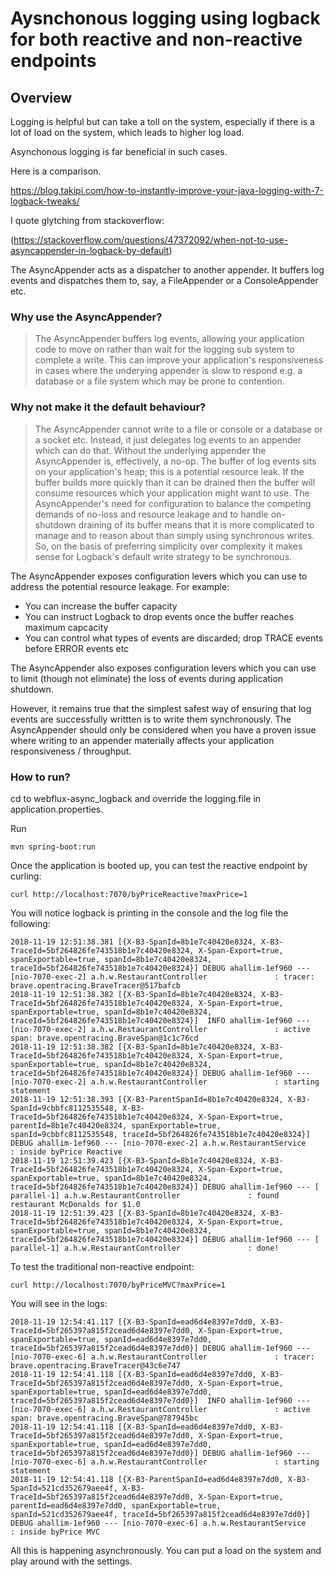 # Aysnchonous logging using logback for both reactive and non-reactive endpoints

## Overview

Logging is helpful but can take a toll on the system, especially if there is a lot of load on the system, which leads to higher log load. 

Asynchonous logging is far beneficial in such cases. 

Here is a comparison. 

https://blog.takipi.com/how-to-instantly-improve-your-java-logging-with-7-logback-tweaks/

I quote glytching from stackoverflow:

(https://stackoverflow.com/questions/47372092/when-not-to-use-asyncappender-in-logback-by-default)

The AsyncAppender acts as a dispatcher to another appender. It buffers log events and dispatches them to, say, a FileAppender or a ConsoleAppender etc.

### Why use the AsyncAppender?

>The AsyncAppender buffers log events, allowing your application code to move on rather than wait for the logging sub system to complete a write. This can improve your application's responsiveness in cases where the underying appender is slow to respond e.g. a database or a file system which may be prone to contention.

### Why not make it the default behaviour?

>The AsyncAppender cannot write to a file or console or a database or a socket etc. Instead, it just delegates log events to an appender which can do that. Without the underlying appender the AsyncAppender is, effectively, a no-op.
The buffer of log events sits on your application's heap; this is a potential resource leak. If the buffer builds more quickly than it can be drained then the buffer will consume resources which your application might want to use.
The AsyncAppender's need for configuration to balance the competing demands of no-loss and resource leakage and to handle on-shutdown draining of its buffer means that it is more complicated to manage and to reason about than simply using synchronous writes. So, on the basis of preferring simplicity over complexity it makes sense for Logback's default write strategy to be synchronous.

The AsyncAppender exposes configuration levers which you can use to address the potential resource leakage. For example:

- You can increase the buffer capacity
- You can instruct Logback to drop events once the buffer reaches maximum capcacity
- You can control what types of events are discarded; drop TRACE events before ERROR events etc

The AsyncAppender also exposes configuration levers which you can use to limit (though not eliminate) the loss of events during application shutdown.

However, it remains true that the simplest safest way of ensuring that log events are successfully writtten is to write them synchronously. The AsyncAppender should only be considered when you have a proven issue where writing to an appender materially affects your application responsiveness / throughput. 
  
### How to run?

cd to webflux-async_logback and override the logging.file in application.properties.

Run
  
	mvn spring-boot:run
	
Once the application is booted up, you can test the reactive endpoint by curling:

	curl http://localhost:7070/byPriceReactive?maxPrice=1
	
You will notice logback is printing in the console and the log file the following:


	2018-11-19 12:51:38.381 [{X-B3-SpanId=8b1e7c40420e8324, X-B3-TraceId=5bf264826fe743518b1e7c40420e8324, X-Span-Export=true, spanExportable=true, spanId=8b1e7c40420e8324, traceId=5bf264826fe743518b1e7c40420e8324}] DEBUG ahallim-1ef960 --- [nio-7070-exec-2] a.h.w.RestaurantController               : tracer: brave.opentracing.BraveTracer@517bafcb
	2018-11-19 12:51:38.382 [{X-B3-SpanId=8b1e7c40420e8324, X-B3-TraceId=5bf264826fe743518b1e7c40420e8324, X-Span-Export=true, spanExportable=true, spanId=8b1e7c40420e8324, traceId=5bf264826fe743518b1e7c40420e8324}]  INFO ahallim-1ef960 --- [nio-7070-exec-2] a.h.w.RestaurantController               : active span: brave.opentracing.BraveSpan@1c1c76cd
	2018-11-19 12:51:38.382 [{X-B3-SpanId=8b1e7c40420e8324, X-B3-TraceId=5bf264826fe743518b1e7c40420e8324, X-Span-Export=true, spanExportable=true, spanId=8b1e7c40420e8324, traceId=5bf264826fe743518b1e7c40420e8324}] DEBUG ahallim-1ef960 --- [nio-7070-exec-2] a.h.w.RestaurantController               : starting statement
	2018-11-19 12:51:38.393 [{X-B3-ParentSpanId=8b1e7c40420e8324, X-B3-SpanId=9cbbfc8112535548, X-B3-TraceId=5bf264826fe743518b1e7c40420e8324, X-Span-Export=true, parentId=8b1e7c40420e8324, spanExportable=true, spanId=9cbbfc8112535548, traceId=5bf264826fe743518b1e7c40420e8324}] DEBUG ahallim-1ef960 --- [nio-7070-exec-2] a.h.w.RestaurantService                  : inside byPrice Reactive
	2018-11-19 12:51:39.423 [{X-B3-SpanId=8b1e7c40420e8324, X-B3-TraceId=5bf264826fe743518b1e7c40420e8324, X-Span-Export=true, spanExportable=true, spanId=8b1e7c40420e8324, traceId=5bf264826fe743518b1e7c40420e8324}] DEBUG ahallim-1ef960 --- [     parallel-1] a.h.w.RestaurantController               : found restaurant McDonalds for $1.0
	2018-11-19 12:51:39.423 [{X-B3-SpanId=8b1e7c40420e8324, X-B3-TraceId=5bf264826fe743518b1e7c40420e8324, X-Span-Export=true, spanExportable=true, spanId=8b1e7c40420e8324, traceId=5bf264826fe743518b1e7c40420e8324}] DEBUG ahallim-1ef960 --- [     parallel-1] a.h.w.RestaurantController               : done!
 

To test the traditional non-reactive endpoint: 
	
	curl http://localhost:7070/byPriceMVC?maxPrice=1

You will see in the logs:

	2018-11-19 12:54:41.117 [{X-B3-SpanId=ead6d4e8397e7dd0, X-B3-TraceId=5bf265397a815f2cead6d4e8397e7dd0, X-Span-Export=true, spanExportable=true, spanId=ead6d4e8397e7dd0, traceId=5bf265397a815f2cead6d4e8397e7dd0}] DEBUG ahallim-1ef960 --- [nio-7070-exec-6] a.h.w.RestaurantController               : tracer: brave.opentracing.BraveTracer@43c6e747
	2018-11-19 12:54:41.118 [{X-B3-SpanId=ead6d4e8397e7dd0, X-B3-TraceId=5bf265397a815f2cead6d4e8397e7dd0, X-Span-Export=true, spanExportable=true, spanId=ead6d4e8397e7dd0, traceId=5bf265397a815f2cead6d4e8397e7dd0}]  INFO ahallim-1ef960 --- [nio-7070-exec-6] a.h.w.RestaurantController               : active span: brave.opentracing.BraveSpan@787945bc
	2018-11-19 12:54:41.118 [{X-B3-SpanId=ead6d4e8397e7dd0, X-B3-TraceId=5bf265397a815f2cead6d4e8397e7dd0, X-Span-Export=true, spanExportable=true, spanId=ead6d4e8397e7dd0, traceId=5bf265397a815f2cead6d4e8397e7dd0}] DEBUG ahallim-1ef960 --- [nio-7070-exec-6] a.h.w.RestaurantController               : starting statement
	2018-11-19 12:54:41.118 [{X-B3-ParentSpanId=ead6d4e8397e7dd0, X-B3-SpanId=521cd352679aee4f, X-B3-TraceId=5bf265397a815f2cead6d4e8397e7dd0, X-Span-Export=true, parentId=ead6d4e8397e7dd0, spanExportable=true, spanId=521cd352679aee4f, traceId=5bf265397a815f2cead6d4e8397e7dd0}] DEBUG ahallim-1ef960 --- [nio-7070-exec-6] a.h.w.RestaurantService                  : inside byPrice MVC
	
All this is happening asynchronously. You can put a load on the system and play around with the settings. 